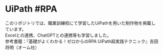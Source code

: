 # UiPath #RPA
このリポジトリでは、職業訓練校にて学習したUiPathを用いた制作物を掲載しています。<br>
Excelとの連携、ChatGPTとの連携等も学習しました。<br>
参考書籍：『基礎がよくわかる！ゼロからのRPA UiPath超実践テクニック』吉田将明（オーム社）
